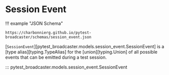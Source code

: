 # Session Event

!!! example "JSON Schema"

    https://charbonnierg.github.io/pytest-broadcaster/schemas/session_event.json


[`SessionEvent`][pytest_broadcaster.models.session_event.SessionEvent] is a [type alias][typing.TypeAlias] for the [union][typing.Union] of all possible events that can be emitted during a test session.

::: pytest_broadcaster.models.session_event.SessionEvent


<style>
  .md-content__button {
    display: none;
  }
</style>